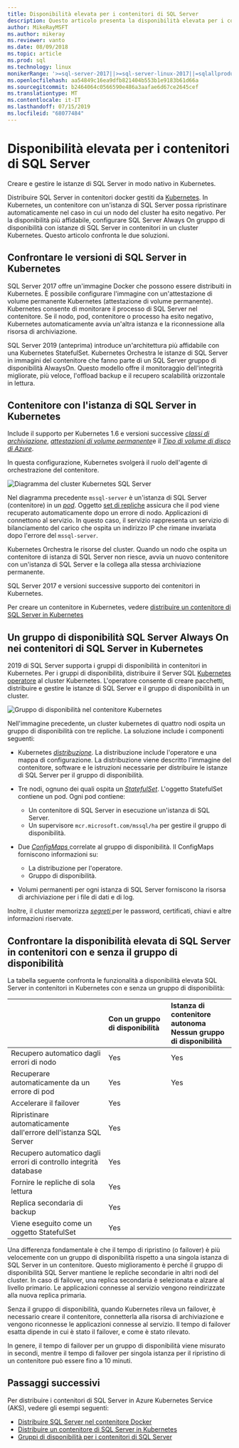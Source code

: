 ```yaml
---
title: Disponibilità elevata per i contenitori di SQL Server
description: Questo articolo presenta la disponibilità elevata per i contenitori di SQL Server
author: MikeRayMSFT
ms.author: mikeray
ms.reviewer: vanto
ms.date: 08/09/2018
ms.topic: article
ms.prod: sql
ms.technology: linux
monikerRange: '>=sql-server-2017||>=sql-server-linux-2017||=sqlallproducts-allversions'
ms.openlocfilehash: aa54849c16ea9dfb821404b553b1e9183b61d66a
ms.sourcegitcommit: b2464064c0566590e486a3aafae6d67ce2645cef
ms.translationtype: MT
ms.contentlocale: it-IT
ms.lasthandoff: 07/15/2019
ms.locfileid: "68077484"
---
```

# <a name="high-availability-for-sql-server-containers"></a>Disponibilità elevata per i contenitori di SQL Server

Creare e gestire le istanze di SQL Server in modo nativo in Kubernetes.

Distribuire SQL Server in contenitori docker gestiti da [Kubernetes](https://kubernetes.io/). In Kubernetes, un contenitore con un'istanza di SQL Server possa ripristinare automaticamente nel caso in cui un nodo del cluster ha esito negativo. Per la disponibilità più affidabile, configurare SQL Server Always On gruppo di disponibilità con istanze di SQL Server in contenitori in un cluster Kubernetes. Questo articolo confronta le due soluzioni.

## <a name="compare-sql-server-versions-on-kubernetes"></a>Confrontare le versioni di SQL Server in Kubernetes

SQL Server 2017 offre un'immagine Docker che possono essere distribuiti in Kubernetes. È possibile configurare l'immagine con un'attestazione di volume permanente Kubernetes (attestazione di volume permanente). Kubernetes consente di monitorare il processo di SQL Server nel contenitore. Se il nodo, pod, contenitore o processo ha esito negativo, Kubernetes automaticamente avvia un'altra istanza e la riconnessione alla risorsa di archiviazione.

SQL Server 2019 (anteprima) introduce un'architettura più affidabile con una Kubernetes StatefulSet. Kubernetes Orchestra le istanze di SQL Server in immagini del contenitore che fanno parte di un SQL Server gruppo di disponibilità AlwaysOn. Questo modello offre il monitoraggio dell'integrità migliorate, più veloce, l'offload backup e il recupero scalabilità orizzontale in lettura.  

## <a name="container-with-sql-server-instance-on-kubernetes"></a>Contenitore con l'istanza di SQL Server in Kubernetes

Include il supporto per Kubernetes 1.6 e versioni successive [ *classi di archiviazione*](https://kubernetes.io/docs/concepts/storage/storage-classes/), [ *attestazioni di volume permanente*](https://kubernetes.io/docs/concepts/storage/storage-classes/#persistentvolumeclaims)e il [  *Tipo di volume di disco di Azure*](https://github.com/kubernetes/examples/tree/master/staging/volumes/azure_disk). 

In questa configurazione, Kubernetes svolgerà il ruolo dell'agente di orchestrazione del contenitore. 

![Diagramma del cluster Kubernetes SQL Server](media/tutorial-sql-server-containers-kubernetes/kubernetes-sql.png)

Nel diagramma precedente `mssql-server` è un'istanza di SQL Server (contenitore) in un [ *pod*](https://kubernetes.io/docs/concepts/workloads/pods/pod/). Oggetto [set di repliche](https://kubernetes.io/docs/concepts/workloads/controllers/replicaset/) assicura che il pod viene recuperato automaticamente dopo un errore di nodo. Applicazioni di connettono al servizio. In questo caso, il servizio rappresenta un servizio di bilanciamento del carico che ospita un indirizzo IP che rimane invariata dopo l'errore del `mssql-server`.

Kubernetes Orchestra le risorse del cluster. Quando un nodo che ospita un contenitore di istanza di SQL Server non riesce, avvia un nuovo contenitore con un'istanza di SQL Server e la collega alla stessa archiviazione permanente.

SQL Server 2017 e versioni successive supporto dei contenitori in Kubernetes.

Per creare un contenitore in Kubernetes, vedere [distribuire un contenitore di SQL Server in Kubernetes](tutorial-sql-server-containers-kubernetes.md)

## <a name="a-sql-server-always-on-availability-group-on-sql-server-containers-in-kubernetes"></a>Un gruppo di disponibilità SQL Server Always On nei contenitori di SQL Server in Kubernetes

2019 di SQL Server supporta i gruppi di disponibilità in contenitori in Kubernetes. Per i gruppi di disponibilità, distribuire il Server SQL [Kubernetes operatore](https://coreos.com/blog/introducing-operators.html) al cluster Kubernetes. L'operatore consente di creare pacchetti, distribuire e gestire le istanze di SQL Server e il gruppo di disponibilità in un cluster.

![Gruppo di disponibilità nel contenitore Kubernetes](media/tutorial-sql-server-ag-containers-kubernetes/KubernetesCluster.png)

Nell'immagine precedente, un cluster kubernetes di quattro nodi ospita un gruppo di disponibilità con tre repliche. La soluzione include i componenti seguenti:

* Kubernetes [ *distribuzione*](https://kubernetes.io/docs/concepts/workloads/controllers/deployment/). La distribuzione include l'operatore e una mappa di configurazione. La distribuzione viene descritto l'immagine del contenitore, software e le istruzioni necessarie per distribuire le istanze di SQL Server per il gruppo di disponibilità.

* Tre nodi, ognuno dei quali ospita un [ *StatefulSet*](https://kubernetes.io/docs/concepts/workloads/controllers/statefulset/). L'oggetto StatefulSet contiene un pod. Ogni pod contiene:
  * Un contenitore di SQL Server in esecuzione un'istanza di SQL Server.
  * Un supervisore `mcr.microsoft.com/mssql/ha` per gestire il gruppo di disponibilità.

* Due [ *ConfigMaps* ](https://kubernetes.io/docs/tasks/configure-pod-container/configure-pod-configmap/) correlate al gruppo di disponibilità. Il ConfigMaps forniscono informazioni su:
  * La distribuzione per l'operatore.
  * Gruppo di disponibilità.

 * Volumi permanenti per ogni istanza di SQL Server forniscono la risorsa di archiviazione per i file di dati e di log.

Inoltre, il cluster memorizza [ *segreti* ](https://kubernetes.io/docs/concepts/configuration/secret/) per le password, certificati, chiavi e altre informazioni riservate.

## <a name="compare-sql-server-high-availability-on-containers-with-and-without-the-availability-group"></a>Confrontare la disponibilità elevata di SQL Server in contenitori con e senza il gruppo di disponibilità

La tabella seguente confronta le funzionalità a disponibilità elevata SQL Server in contenitori in Kubernetes con e senza un gruppo di disponibilità:

| |Con un gruppo di disponibilità | Istanza di contenitore autonoma<br/> Nessun gruppo di disponibilità
|:------|:------|:------
|Recupero automatico dagli errori di nodo | Yes | Yes
|Recuperare automaticamente da un errore di pod | Yes | Yes
|Accelerare il failover |Yes |
|Ripristinare automaticamente dall'errore dell'istanza SQL Server | Yes | 
|Recupero automatico dagli errori di controllo integrità database | Yes | 
|Fornire le repliche di sola lettura | Yes |
|Replica secondaria di backup | Yes | 
|Viene eseguito come un oggetto StatefulSet | Yes | 

Una differenza fondamentale è che il tempo di ripristino (o failover) è più velocemente con un gruppo di disponibilità rispetto a una singola istanza di SQL Server in un contenitore. Questo miglioramento è perché il gruppo di disponibilità SQL Server mantiene le repliche secondarie in altri nodi del cluster. In caso di failover, una replica secondaria è selezionata e alzare al livello primario. Le applicazioni connesse al servizio vengono reindirizzate alla nuova replica primaria.

Senza il gruppo di disponibilità, quando Kubernetes rileva un failover, è necessario creare il contenitore, connetterla alla risorsa di archiviazione e vengono riconnesse le applicazioni connesse al servizio. Il tempo di failover esatta dipende in cui è stato il failover, e come è stato rilevato. 

In genere, il tempo di failover per un gruppo di disponibilità viene misurato in secondi, mentre il tempo di failover per singola istanza per il ripristino di un contenitore può essere fino a 10 minuti.

## <a name="next-steps"></a>Passaggi successivi

Per distribuire i contenitori di SQL Server in Azure Kubernetes Service (AKS), vedere gli esempi seguenti:

* [Distribuire SQL Server nel contenitore Docker](sql-server-linux-configure-docker.md)
* [Distribuire un contenitore di SQL Server in Kubernetes](tutorial-sql-server-containers-kubernetes.md)
* [Gruppi di disponibilità per i contenitori di SQL Server](sql-server-ag-kubernetes.md)

